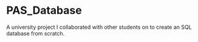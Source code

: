 # PAS_Database
A university project I collaborated with other students on to create an SQL database from scratch.
